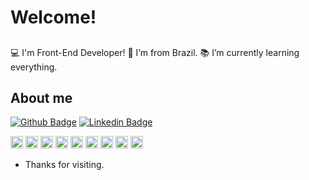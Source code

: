 

# Welcome!
 
##
 
:computer: I'm Front-End Developer!
:house_with_garden: I’m from Brazil.
:books: I’m currently learning everything.

 
## About me
[![Github Badge](https://img.shields.io/badge/-Github-000?style=flat-square&logo=Github&logoColor=white&link=https://github.com/vanperote)](https://github.com/vanperote)
[![Linkedin Badge](https://img.shields.io/badge/-LinkedIn-blue?style=flat-square&logo=Linkedin&logoColor=white&link=https://www.linkedin.com/in/vanperote)](https://www.linkedin.com/in/vanperote)

<code><img height= "20" src= "https://img.shields.io/badge/Java-ED8B00?style=for-the-badge&logo=java&logoColor=white"></code>
<code><img height= "20" src= "https://img.shields.io/badge/-Behance-blue?style=for-the-badge&logo=behance&logoColor=white"></code>
<code><img height= "20" src= "https://img.shields.io/badge/HTML5-E34F26?style=for-the-badge&logo=html5&logoColor=white"></code>
<code><img height= "20" src= "https://img.shields.io/badge/CSS3-1572B6?style=for-the-badge&logo=css3&logoColor=white"></code>
<code><img height= "20" src= "https://img.shields.io/badge/JavaScript-323330?style=for-the-badge&logo=javascript&logoColor=F7DF1E"></code>
<code><img height= "20" src= "https://img.shields.io/badge/TypeScript-007ACC?style=for-the-badge&logo=typescript&logoColor=white"></code>
<code><img height= "20" src= "https://img.shields.io/badge/PHP-777BB4?style=for-the-badge&logo=php&logoColor=white"></code>
<code><img height= "20" src= "https://img.shields.io/badge/MySQL-00000F?style=for-the-badge&logo=mysql&logoColor=white"></code>
<code><img height= "20" src= "https://img.shields.io/badge/React-20232A?style=for-the-badge&logo=react&logoColor=61DAFB"></code>




- Thanks for visiting.
